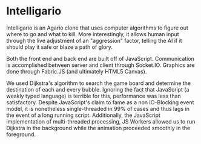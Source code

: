 # Intelligario

Intelligario is an Agario clone that uses computer algorithms to figure out where to go and what to kill. More interestingly, it allows human input through the live adjustment of an "aggression" factor, telling the AI if it should play it safe or blaze a path of glory.

Both the front end and back end are built off of JavaScript. Communication is accomplished between server and client through Socket.IO. Graphics are done through Fabric.JS (and ultimately HTML5 Canvas).

We used Dijkstra's algorithm to search the game board and determine the destination of each and every bubble. Ignoring the fact that JavaScript (a weakly typed language) is terrible for this, performance was less than satisfactory. Despite JavaScript's claim to fame as a non IO-Blocking event model, it is nonetheless single-threaded in 99% of cases and thus lags in the event of a long running script. Additionally, the JavaScript implementation of multi-threaded processing, JS Workers allowed us to run Dijkstra in the background while the animation proceeded smoothly in the foreground.
